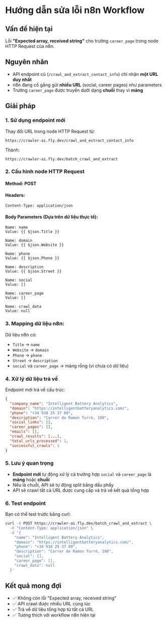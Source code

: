 # Hướng dẫn sửa lỗi n8n Workflow

## Vấn đề hiện tại
Lỗi **"Expected array, received string"** cho trường `career_page` trong node HTTP Request của n8n.

## Nguyên nhân
- API endpoint cũ (`/crawl_and_extract_contact_info`) chỉ nhận **một URL duy nhất**
- n8n đang cố gắng gửi **nhiều URL** (social, career pages) như parameters
- Trường `career_page` được truyền dưới dạng **chuỗi** thay vì **mảng**

## Giải pháp

### 1. Sử dụng endpoint mới
Thay đổi URL trong node HTTP Request từ:
```
https://crawler-ai.fly.dev/crawl_and_extract_contact_info
```
Thành:
```
https://crawler-ai.fly.dev/batch_crawl_and_extract
```

### 2. Cấu hình node HTTP Request

#### Method: POST
#### Headers:
```
Content-Type: application/json
```

#### Body Parameters (Dựa trên dữ liệu thực tế):
```
Name: name
Value: {{ $json.Title }}

Name: domain
Value: {{ $json.Website }}

Name: phone
Value: {{ $json.Phone }}

Name: description
Value: {{ $json.Street }}

Name: social
Value: []

Name: career_page
Value: []

Name: crawl_data
Value: null
```

### 3. Mapping dữ liệu n8n:
Dữ liệu n8n có:
- `Title` → `name`
- `Website` → `domain` 
- `Phone` → `phone`
- `Street` → `description`
- `social` và `career_page` → mảng rỗng (vì chưa có dữ liệu)

### 4. Xử lý dữ liệu trả về

Endpoint mới trả về cấu trúc:
```json
{
  "company_name": "Intelligent Battery Analytics",
  "domain": "https://intelligentbatteryanalytics.com/",
  "phone": "+34 938 25 37 09",
  "description": "Carrer de Ramon Turró, 100",
  "social_links": [],
  "career_pages": [],
  "emails": [],
  "crawl_results": [...],
  "total_urls_processed": 1,
  "successful_crawls": 1
}
```

### 5. Lưu ý quan trọng

- **Endpoint mới** tự động xử lý cả trường hợp `social` và `career_page` là **mảng** hoặc **chuỗi**
- Nếu là chuỗi, API sẽ tự động split bằng dấu phẩy
- API sẽ crawl tất cả URL được cung cấp và trả về kết quả tổng hợp

### 6. Test endpoint

Bạn có thể test trước bằng curl:
```bash
curl -X POST https://crawler-ai.fly.dev/batch_crawl_and_extract \
  -H "Content-Type: application/json" \
  -d '{
    "name": "Intelligent Battery Analytics",
    "domain": "https://intelligentbatteryanalytics.com/",
    "phone": "+34 938 25 37 09",
    "description": "Carrer de Ramon Turró, 100",
    "social": [],
    "career_page": [],
    "crawl_data": null
  }'
```

## Kết quả mong đợi
- ✅ Không còn lỗi "Expected array, received string"
- ✅ API crawl được nhiều URL cùng lúc
- ✅ Trả về dữ liệu tổng hợp từ tất cả URL
- ✅ Tương thích với workflow n8n hiện tại 